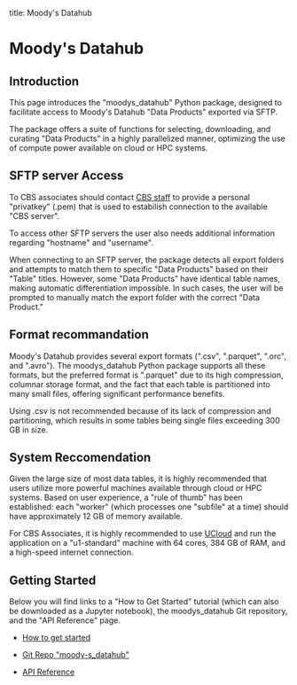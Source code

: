 title: Moody's Datahub
# Moody's Datahub

## Introduction

This page introduces the "moodys_datahub" Python package, designed to facilitate access to Moody's Datahub "Data Products" exported via SFTP. 

The package offers a suite of functions for selecting, downloading, and curating "Data Products" in a highly parallelized manner, optimizing the use of compute power available on cloud or HPC systems.

## SFTP server Access

To CBS associates should contact [CBS staff](mailto:rdm@cbs.dk) to provide a personal "privatkey" (.pem) that is used to estabilish connection to the available "CBS server".

To access other SFTP servers the user also needs additional information regarding "hostname" and "username". 

When connecting to an SFTP server, the package detects all export folders and attempts to match them to specific "Data Products" based on their "Table" titles. However, some "Data Products" have identical table names, making automatic differentiation impossible. In such cases, the user will be prompted to manually match the export folder with the correct "Data Product."

## Format recommandation

Moody's Datahub provides several export formats (".csv", ".parquet", ".orc", and ".avro"). The moodys_datahub Python package supports all these formats, but the preferred format is ".parquet" due to its high compression, columnar storage format, and the fact that each table is partitioned into many small files, offering significant performance benefits.

Using .csv is not recommended because of its lack of compression and partitioning, which results in some tables being single files exceeding 300 GB in size.


## System Reccomendation

Given the large size of most data tables, it is highly recommended that users utilize more powerful machines available through cloud or HPC systems. Based on user experience, a "rule of thumb" has been established: each "worker" (which processes one "subfile" at a time) should have approximately 12 GB of memory available.

For CBS Associates, it is highly recommended to use [UCloud](https://cbs-hpc.github.io/HPC_Facilities/UCloud/) and run the application on a "u1-standard" machine with 64 cores, 384 GB of RAM, and a high-speed internet connection.


## Getting Started

Below you will find links to a "How to Get Started" tutorial (which can also be downloaded as a Jupyter notebook), the moodys_datahub Git repository, and the "API Reference" page.

- [How to get started](/moody-s_datahub/mkdocs/how_to_get_started/)

- [Git Repo "moody-s_datahub"](https://github.com/CBS-HPC/moody-s_datahub)

- [API Reference](/moody-s_datahub/mkdocs/reference/)
